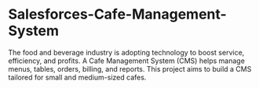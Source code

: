 # Salesforces-Cafe-Management-System
The food and beverage industry is adopting technology to boost service, efficiency, and profits. A Cafe Management System (CMS) helps manage menus, tables, orders, billing, and reports. This project aims to build a CMS tailored for small and medium-sized cafes.
